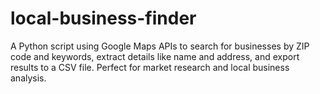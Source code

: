 # local-business-finder
A Python script using Google Maps APIs to search for businesses by ZIP code and keywords, extract details like name and address, and export results to a CSV file. Perfect for market research and local business analysis.
